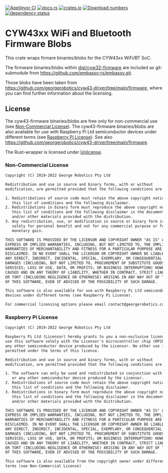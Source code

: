 [![AppVeyor CI](https://ci.appveyor.com/api/projects/status/github/KizzyCode/cyw43-firmware-rust?svg=true)](https://ci.appveyor.com/project/KizzyCode/cyw43-firmware-rust)
[![docs.rs](https://docs.rs/cyw43-firmware/badge.svg)](https://docs.rs/cyw43-firmware)
[![crates.io](https://img.shields.io/crates/v/cyw43-firmware.svg)](https://crates.io/crates/cyw43-firmware)
[![Download numbers](https://img.shields.io/crates/d/cyw43-firmware.svg)](https://crates.io/crates/cyw43-firmware)
[![dependency status](https://deps.rs/crate/cyw43-firmware/latest/status.svg)](https://deps.rs/crate/cyw43-firmware)


# CYW43xx WiFi and Bluetooth Firmware Blobs
This crate wraps firmare binaries/blobs for the CYW43xx WiFi/BT SoC.

The firmware binaries/blobs within [dist/cyw32-firmware](./dist/cyw32-firmware) are included as git-submodule from
<https://github.com/embassy-rs/embassy.git>. 

Those blobs have been taken from <https://github.com/georgerobotics/cyw43-driver/tree/main/firmware>, where you can find
further information about the licensing.


## License
The cyw43-firmware binaries/blobs are free only for non-commercial use (see
[Non-Commercial License](#non-commercial-license)). The cyw43-firmware binaries/blobs are also available for use with
Raspberry Pi Ltd semiconductor devices under different terms (see [Raspberry Pi License](#raspberry-pi-license)). See
also <https://github.com/georgerobotics/cyw43-driver/tree/main/firmware>.

The Rust-wrapper is licensed under [Unlicense](https://opensource.org/license/unlicense). 


### Non-Commercial License
```txt
Copyright (C) 2019-2022 George Robotics Pty Ltd

Redistribution and use in source and binary forms, with or without
modification, are permitted provided that the following conditions are met:

1. Redistributions of source code must retain the above copyright notice,
   this list of conditions and the following disclaimer.
2. Redistributions in binary form must reproduce the above copyright notice,
   this list of conditions and the following disclaimer in the documentation
   and/or other materials provided with the distribution.
3. Any redistribution, use, or modification in source or binary form is done
   solely for personal benefit and not for any commercial purpose or for
   monetary gain.

THIS SOFTWARE IS PROVIDED BY THE LICENSOR AND COPYRIGHT OWNER "AS IS" AND ANY
EXPRESS OR IMPLIED WARRANTIES, INCLUDING, BUT NOT LIMITED TO, THE IMPLIED
WARRANTIES OF MERCHANTABILITY AND FITNESS FOR A PARTICULAR PURPOSE ARE
DISCLAIMED. IN NO EVENT SHALL THE LICENSOR OR COPYRIGHT OWNER BE LIABLE FOR
ANY DIRECT, INDIRECT, INCIDENTAL, SPECIAL, EXEMPLARY, OR CONSEQUENTIAL
DAMAGES (INCLUDING, BUT NOT LIMITED TO, PROCUREMENT OF SUBSTITUTE GOODS OR
SERVICES; LOSS OF USE, DATA, OR PROFITS; OR BUSINESS INTERRUPTION) HOWEVER
CAUSED AND ON ANY THEORY OF LIABILITY, WHETHER IN CONTRACT, STRICT LIABILITY,
OR TORT (INCLUDING NEGLIGENCE OR OTHERWISE) ARISING IN ANY WAY OUT OF THE USE
OF THIS SOFTWARE, EVEN IF ADVISED OF THE POSSIBILITY OF SUCH DAMAGE.

This software is also available for use with Raspberry Pi Ltd semiconductor
devices under different terms (see Raspberry Pi License).

For commercial licensing options please email contact@georgerobotics.com.au
```


### Raspberry Pi License
```txt
Copyright (C) 2019-2022 George Robotics Pty Ltd

Raspberry Pi Ltd (Licensor) hereby grants to you a non-exclusive license to
use this software solely with the Licensor's microcontroller chip (RP2040) or
any other semiconductor device produced by the Licensor. No other use is
permitted under the terms of this licence.

Redistribution and use in source and binary forms, with or without
modification, are permitted provided that the following conditions are met:

1. The software can only be used and redistributed in conjunction with RP2040
   or any other semiconductor device produced by the Licensor.
2. Redistributions of source code must retain the above copyright notice,
   this list of conditions and the following disclaimer.
3. Redistributions in binary form must reproduce the above copyright notice,
   this list of conditions and the following disclaimer in the documentation
   and/or other materials provided with the distribution.

THIS SOFTWARE IS PROVIDED BY THE LICENSOR AND COPYRIGHT OWNER "AS IS" AND ANY
EXPRESS OR IMPLIED WARRANTIES, INCLUDING, BUT NOT LIMITED TO, THE IMPLIED
WARRANTIES OF MERCHANTABILITY AND FITNESS FOR A PARTICULAR PURPOSE ARE
DISCLAIMED. IN NO EVENT SHALL THE LICENSOR OR COPYRIGHT OWNER BE LIABLE FOR
ANY DIRECT, INDIRECT, INCIDENTAL, SPECIAL, EXEMPLARY, OR CONSEQUENTIAL
DAMAGES (INCLUDING, BUT NOT LIMITED TO, PROCUREMENT OF SUBSTITUTE GOODS OR
SERVICES; LOSS OF USE, DATA, OR PROFITS; OR BUSINESS INTERRUPTION) HOWEVER
CAUSED AND ON ANY THEORY OF LIABILITY, WHETHER IN CONTRACT, STRICT LIABILITY,
OR TORT (INCLUDING NEGLIGENCE OR OTHERWISE) ARISING IN ANY WAY OUT OF THE USE
OF THIS SOFTWARE, EVEN IF ADVISED OF THE POSSIBILITY OF SUCH DAMAGE.

This software is also available from the copyright owner under different
terms (see Non-Commercial License)
```
